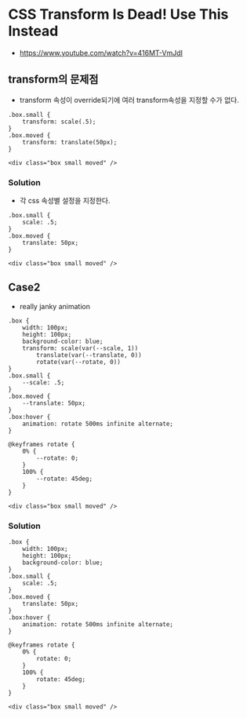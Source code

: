 # CSS Transform Is Dead! Use This Instead

- https://www.youtube.com/watch?v=416MT-VmJdI

## transform의 문제점

- transform 속성이 override되기에 여러 transform속성을 지정할 수가 없다.

```
.box.small {
	transform: scale(.5);
}
.box.moved {
	transform: translate(50px);
}

<div class="box small moved" />
```

### Solution

- 각 css 속성별 설정을 지정한다.

```
.box.small {
	scale: .5;
}
.box.moved {
	translate: 50px;
}

<div class="box small moved" />
```

## Case2

- really janky animation

```
.box {
    width: 100px;
    height: 100px;
    background-color: blue;
    transform: scale(var(--scale, 1))
        translate(var(--translate, 0))
        rotate(var(--rotate, 0))
}
.box.small {
	--scale: .5;
}
.box.moved {
	--translate: 50px;
}
.box:hover {
    animation: rotate 500ms infinite alternate;
}

@keyframes rotate {
    0% {
        --rotate: 0;
    }
    100% {
        --rotate: 45deg;
    }
}

<div class="box small moved" />
```

### Solution

```
.box {
    width: 100px;
    height: 100px;
    background-color: blue;
}
.box.small {
	scale: .5;
}
.box.moved {
	translate: 50px;
}
.box:hover {
    animation: rotate 500ms infinite alternate;
}

@keyframes rotate {
    0% {
        rotate: 0;
    }
    100% {
        rotate: 45deg;
    }
}

<div class="box small moved" />
```
